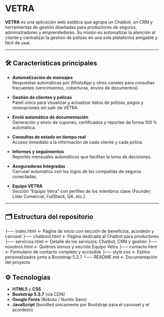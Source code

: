 # VETRA

**VETRA** es una aplicación web estática que agrupa un Chatbot, un CRM y herramientas de gestión diseñadas para productores de seguros, administradores y emprendedores. 
Su misión es automatizar la atención al cliente y centralizar la gestión de pólizas en una sola plataforma amigable y fácil de usar.

---

## 🛠️ Características principales

- **Automatización de mensajes**  
  Respuestas automáticas por WhatsApp y otros canales para consultas frecuentes (vencimientos, coberturas, envíos de documentos).

- **Gestión de clientes y pólizas**  
  Panel único para visualizar y actualizar datos de pólizas, pagos y renovaciones sin salir de VETRA.

- **Envió automático de documentación**  
  Generación y envío de cupones, certificados y reportes de forma 100 % automática.

- **Consultas de estado en tiempo real**  
  Acceso inmediato a la información de cada cliente y cada póliza.

- **Informes y seguimientos**  
  Reportes mensuales automáticos que facilitan la toma de decisiones.

- **Aseguradoras Integradas**  
  Carrusel automático con los logos de las compañías de seguros conectadas.

- **Equipo VETRA**  
  Sección “Equipo Vetra” con perfiles de los miembros clave (Founder, Líder Comercial, FullStack, QA, etc.).

---

## 🗂️ Estructura del repositorio
├── index.html ← Página de inicio con sección de beneficios, acordeón y carrusel
├── chatboot.html ← Página dedicada al Chatbot para productores
├── servicios.html ← Detalle de los servicios: Chatbot, CRM y gestión
├── nosotros.html ← Quiénes somos y sección Equipo Vetra
├── contacto.html ← Formulario de contacto completo y accesible
├── style.css ← Estilos personalizados junto a Bootstrap 5.3.7
└── README.md ← Documentación del proyecto

## ⚙️ Tecnologías
- **HTML5** y **CSS**  
- **Bootstrap 5.3.7** (vía CDN)  
- **Google Fonts** (Roboto / Nunito Sans)  
- **JavaScript** (bundled únicamente por Bootstrap para el carousel y el acordeón)
